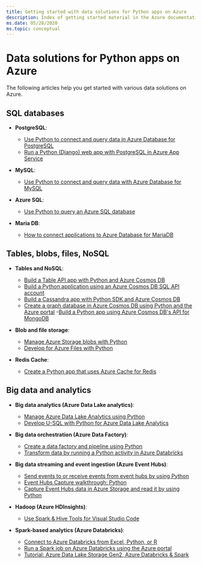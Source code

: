 ```yaml
---
title: Getting started with data solutions for Python apps on Azure
description: Index of getting started material in the Azure documentation for data solutions for Python apps.
ms.date: 05/28/2020
ms.topic: conceptual
---
```


# Data solutions for Python apps on Azure

The following articles help you get started with various data solutions on Azure.

## SQL databases

- **PostgreSQL**:
  - [Use Python to connect and query data in Azure Database for PostgreSQL](/azure/postgresql/connect-python)
  - [Run a Python (Django) web app with PostgreSQL in Azure App Service](/azure/app-service/containers/tutorial-python-postgresql-app)

- **MySQL**:
  - [Use Python to connect and query data with Azure Database for MySQL](/azure/mysql/connect-python)

- **Azure SQL**:
  - [Use Python to query an Azure SQL database](/azure/sql-database/sql-database-connect-query-python)

- **Maria DB**:
  - [How to connect applications to Azure Database for MariaDB](/azure/mariadb/howto-connection-string)

## Tables, blobs, files, NoSQL

- **Tables and NoSQL**:
  - [Build a Table API app with Python and Azure Cosmos DB](/azure/cosmos-db/create-table-python)
  - [Build a Python application using an Azure Cosmos DB SQL API account](/azure/cosmos-db/create-sql-api-python)
  - [Build a Cassandra app with Python SDK and Azure Cosmos DB](/azure/cosmos-db/create-cassandra-python)
  - [Create a graph database in Azure Cosmos DB using Python and the Azure portal](/azure/cosmos-db/create-graph-python)
  -[Build a Python app using Azure Cosmos DB's API for MongoDB](/azure/cosmos-db/create-mongodb-flask)

- **Blob and file storage**:
  - [Manage Azure Storage blobs with Python](/azure/storage/blobs/storage-quickstart-blobs-python)
  - [Develop for Azure Files with Python](/azure/storage/files/storage-python-how-to-use-file-storage)

- **Redis Cache**:
  - [Create a Python app that uses Azure Cache for Redis](/azure/azure-cache-for-redis/cache-python-get-started)

## Big data and analytics

- **Big data analytics (Azure Data Lake analytics)**:
  - [Manage Azure Data Lake Analytics using Python](/azure/data-lake-analytics/data-lake-analytics-manage-use-python-sdk)
  - [Develop U-SQL with Python for Azure Data Lake Analytics](/azure/data-lake-analytics/data-lake-analytics-u-sql-develop-with-python-r-csharp-in-vscode)

- **Big data orchestration (Azure Data Factory)**:
  - [Create a data factory and pipeline using Python](/azure/data-factory/quickstart-create-data-factory-python)
  - [Transform data by running a Python activity in Azure Databricks](/azure/data-factory/transform-data-databricks-python)

- **Big data streaming and event ingestion (Azure Event Hubs)**:
  - [Send events to or receive events from event hubs by using Python](/azure/event-hubs/get-started-python-send-v2)
  - [Event Hubs Capture walkthrough: Python](/azure/event-hubs/event-hubs-capture-python)
  - [Capture Event Hubs data in Azure Storage and read it by using Python](/azure/event-hubs/get-started-capture-python-v2)

- **Hadoop (Azure HDInsights)**:
  - [Use Spark & Hive Tools for Visual Studio Code](/azure/hdinsight/hdinsight-for-vscode)

- **Spark-based analytics (Azure Databricks)**:
  - [Connect to Azure Databricks from Excel, Python, or R](/azure/azure-databricks/connect-databricks-excel-python-r)
  - [Run a Spark job on Azure Databricks using the Azure portal](/azure/azure-databricks/quickstart-create-databricks-workspace-portal)
  - [Tutorial: Azure Data Lake Storage Gen2, Azure Databricks & Spark](/azure/storage/blobs/data-lake-storage-use-databricks-spark)
